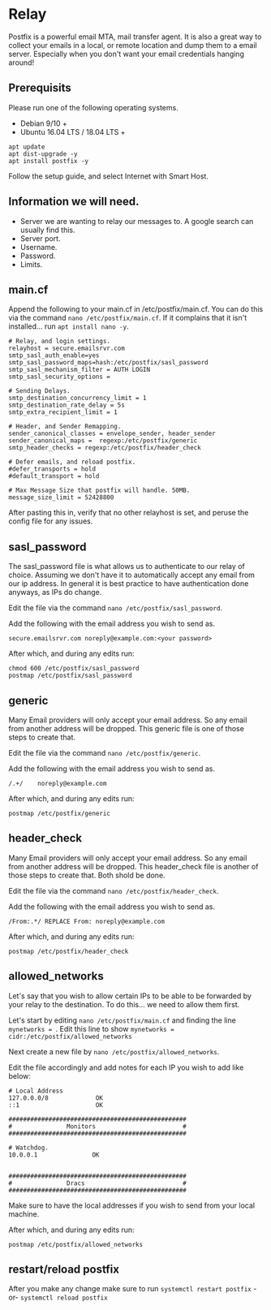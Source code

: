 <!-- TITLE: Postfix Relay -->
<!-- SUBTITLE: Setting up a simple postfix relay -->

# Relay

Postfix is a powerful email MTA, mail transfer agent. It is also a great way to collect your emails in a local, or remote location and dump them to a email server. Especially when you don't want your email credentials hanging around!

## Prerequisits
Please run one of the following operating systems.
* Debian 9/10 +
* Ubuntu 16.04 LTS / 18.04 LTS +

``` 
apt update 
apt dist-upgrade -y
apt install postfix -y
```

Follow the setup guide, and select Internet with Smart Host.

## Information we will need.

* Server we are wanting to relay our messages to. A google search can usually find this.
* Server port.
* Username.
* Password.
* Limits.

## main.cf

Append the following to your main.cf in /etc/postfix/main.cf. You can do this via the command ```nano /etc/postfix/main.cf```. If it complains that it isn't installed... run ```apt install nano -y```.

```
# Relay, and login settings.
relayhost = secure.emailsrvr.com
smtp_sasl_auth_enable=yes
smtp_sasl_password_maps=hash:/etc/postfix/sasl_password
smtp_sasl_mechanism_filter = AUTH LOGIN
smtp_sasl_security_options =

# Sending Delays.
smtp_destination_concurrency_limit = 1
smtp_destination_rate_delay = 5s
smtp_extra_recipient_limit = 1

# Header, and Sender Remapping.
sender_canonical_classes = envelope_sender, header_sender
sender_canonical_maps =  regexp:/etc/postfix/generic
smtp_header_checks = regexp:/etc/postfix/header_check

# Defer emails, and reload postfix.
#defer_transports = hold
#default_transport = hold

# Max Message Size that postfix will handle. 50MB.
message_size_limit = 52428800
```


After pasting this in, verify that no other relayhost is set, and peruse the config file for any issues.

## sasl_password
The sasl_password file is what allows us to authenticate to our relay of choice. Assuming we don't have it to automatically accept any email from our ip address. In general it is best practice to have authentication done anyways, as IPs do change.

Edit the file via the command ```nano /etc/postfix/sasl_password```.

Add the following with the email address you wish to send as.

```
secure.emailsrvr.com noreply@example.com:<your password>
```

After which, and during any edits run: 
```
chmod 600 /etc/postfix/sasl_password
postmap /etc/postfix/sasl_password
```
## generic

Many Email providers will only accept your email address. So any email from another address will be dropped. This generic file is one of those steps to create that.

Edit the file via the command ```nano /etc/postfix/generic```.

Add the following with the email address you wish to send as.

```
/.+/    noreply@example.com
```

After which, and during any edits run: 
```
postmap /etc/postfix/generic
```

## header_check

Many Email providers will only accept your email address. So any email from another address will be dropped. This header_check file is another of those steps to create that. Both shold be done.

Edit the file via the command ```nano /etc/postfix/header_check```.

Add the following with the email address you wish to send as.

```
/From:.*/ REPLACE From: noreply@example.com
```

After which, and during any edits run: 
```
postmap /etc/postfix/header_check
```


## allowed_networks

Let's say that you wish to allow certain IPs to be able to be forwarded by your relay to the destination. To do this... we need to allow them first.

Let's start by editing ```nano /etc/postfix/main.cf``` and finding the line ```mynetworks = ```. Edit this line to show ```mynetworks = cidr:/etc/postfix/allowed_networks```

Next create a new file by ```nano /etc/postfix/allowed_networks```.

Edit the file accordingly and add notes for each IP you wish to add like below:
```
# Local Address
127.0.0.0/8             OK
::1                     OK

#################################################
#               Monitors                        #
#################################################

# Watchdog.
10.0.0.1               OK


#################################################
#               Dracs                           #
#################################################

```
 
 
 Make sure to have the local addresses if you wish to send from your local machine.
 
 
 After which, and during any edits run: 
```
postmap /etc/postfix/allowed_networks
```
 
 ## restart/reload postfix
 
 After you make any change make sure to run ```systemctl restart postfix``` -or- ```systemctl reload postfix```
 
 

